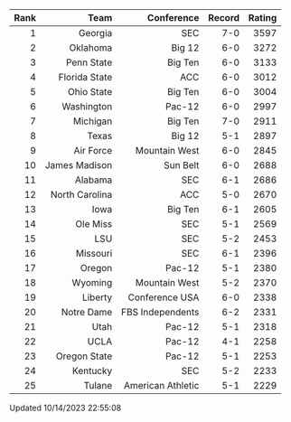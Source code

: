 | Rank  | Team                 | Conference           | Record   | Rating |
| ---:  | ---:                 | ---:                 | ---:     | ---:   |
| 1     | Georgia              | SEC                  | 7-0      | 3597   |
| 2     | Oklahoma             | Big 12               | 6-0      | 3272   |
| 3     | Penn State           | Big Ten              | 6-0      | 3133   |
| 4     | Florida State        | ACC                  | 6-0      | 3012   |
| 5     | Ohio State           | Big Ten              | 6-0      | 3004   |
| 6     | Washington           | Pac-12               | 6-0      | 2997   |
| 7     | Michigan             | Big Ten              | 7-0      | 2911   |
| 8     | Texas                | Big 12               | 5-1      | 2897   |
| 9     | Air Force            | Mountain West        | 6-0      | 2845   |
| 10    | James Madison        | Sun Belt             | 6-0      | 2688   |
| 11    | Alabama              | SEC                  | 6-1      | 2686   |
| 12    | North Carolina       | ACC                  | 5-0      | 2670   |
| 13    | Iowa                 | Big Ten              | 6-1      | 2605   |
| 14    | Ole Miss             | SEC                  | 5-1      | 2569   |
| 15    | LSU                  | SEC                  | 5-2      | 2453   |
| 16    | Missouri             | SEC                  | 6-1      | 2396   |
| 17    | Oregon               | Pac-12               | 5-1      | 2380   |
| 18    | Wyoming              | Mountain West        | 5-2      | 2370   |
| 19    | Liberty              | Conference USA       | 6-0      | 2338   |
| 20    | Notre Dame           | FBS Independents     | 6-2      | 2331   |
| 21    | Utah                 | Pac-12               | 5-1      | 2318   |
| 22    | UCLA                 | Pac-12               | 4-1      | 2258   |
| 23    | Oregon State         | Pac-12               | 5-1      | 2253   |
| 24    | Kentucky             | SEC                  | 5-2      | 2233   |
| 25    | Tulane               | American Athletic    | 5-1      | 2229   |

Updated 10/14/2023 22:55:08
